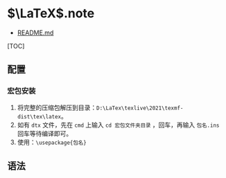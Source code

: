 # $\LaTeX$.note

- [README.md](../README.md)

[TOC]

## 配置

### 宏包安装

1. 将完整的压缩包解压到目录：`D:\LaTex\texlive\2021\texmf-dist\tex\latex`。
2. 如有 `dtx` 文件，先在 `cmd` 上输入 `cd 宏包文件夹目录` ，回车，再输入 `包名.ins` 回车等待编译即可。
3. 使用：`\usepackage{包名}`

## 语法
